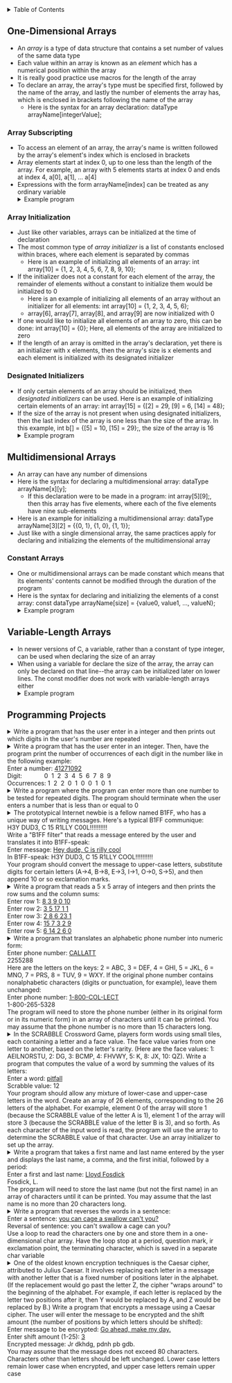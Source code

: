 <details>
<summary>Table of Contents</summary>
<ol>
  <li>
    <a href='#one-dimensional-arrays'>One-Dimensional Arrays</a>
  </li> 
  <li>
    <a href='#multidimensional-arrays'>Multidimensional Arrays</a>
  </li> 
  <li>
    <a href='#variable-length-arrays'>Variable-Length Arrays</a>
  </li> 
  <li>
    <a href='#programming-projects'>Programming Projects</a>
  </li>
</ol>
</details>

## One-Dimensional Arrays
<ul>
  <li>
    <a>An <em>array</em> is a type of data structure that contains a set number of values of the same data type</a>
  </li>
  <li>
    <a>Each value within an array is known as an <em>element</em> which has a numerical position within the array</a>
  </li>
  <li>
    <a>It is really good practice use macros for the length of the array</a>
  </li>  
  <li>
    <a>To declare an array, the array's type must be specified first, followed by the name of the array, and lastly the number of elements the array has, which is enclosed in brackets following the name of the array</a>
    <ul>
      <li>
        <a>Here is the syntax for an array declaration: dataType arrayName[integerValue];</a>
      </li>
    </ul>    
  </li>     
</ul>    

### Array Subscripting
<ul>
  <li>
    <a>To access an element of an array, the array's name is written followed by the array's element's index which is enclosed in brackets</a>
  </li>
  <li>
    <a>Array elements start at index 0, up to one less than the length of the array. For example, an array with 5 elements starts at index 0 and ends at index 4, a[0], a[1], ... a[4]</a>
  </li>
  <li>
    <a>Expressions with the form arrayName[index] can be treated as any ordinary variable</a>
  </li> 
  <details>
    <summary>Example program</summary>
      <ul>
        <pre>
          <code>
            #include <a><</a>stdio.h<a>></a><br />
            int main()
            {
                //variable declaration and initialization
                int array[10];<br />
                //inputting numbers into the array
                printf("Enter 10 numbers: ");
                for (int i = 0; i < 10; i++)
                    scanf("%d", &array[i]);<br />
                //printing the array in reverse order
                printf("In reverse order: ");
                for (int i = 9; i >= 0; i--)
                    printf("%d ", array[i]);<br />
                return 0;
            }
          </code>
        </pre>    
      <details>
      <summary>Output</summary>
        <pre>
          <code>
            Enter 10 numbers: <u>1 2 3 4 5 6 7 8 9 10</u>
            In reverse order: 10 9 8 7 6 5 4 3 2 1
          </code>
        </pre>  
      </details>
    </ul>  
  </details>   
</ul> 

### Array Initialization
<ul>
  <li>
    <a>Just like other variables, arrays can be initialized at the time of declaration</a>
  </li>
  <li>
    <a>The most common type of <em>array initializer</em> is a list of constants enclosed within braces, where each element is separated by commas</a>
    <ul>
      <li>
        <a>Here is an example of initializing all elements of an array: int array[10] = {1, 2, 3, 4, 5, 6, 7, 8, 9, 10};</a>
      </li>
    </ul>    
  </li> 
  <li>
    <a>If the initializer does not a constant for each element of the array, the remainder of elements without a constant to initialize them would be initialized to 0</a>
    <ul>
      <li>
        <a>Here is an example of initializing all elements of an array without an initializer for all elements: int array[10] = {1, 2, 3, 4, 5, 6};</a>
      </li>
      <li>
        <a>array[6], array[7], array[8], and array[9] are now initialized with 0</a>
      </li>  
    </ul>    
  </li>
  <li>
    <a>If one would like to initialize all elements of an array to zero, this can be done: int array[10] = {0}; Here, all elements of the array are initialized to zero</a>
  </li>  
  <li>
    <a>If the length of an array is omitted in the array's declaration, yet there is an initializer with x elements, then the array's size is x elements and each element is initialized with its designated initializer</a>
  </li>  
</ul>    

### Designated Initializers
<ul>
  <li>
    <a>If only certain elements of an array should be initialized, then <em>designated initializers</em> can be used. Here is an example of initializing certain elements of an array: int array[15] = {[2] = 29, [9] = 6, [14] = 48};</a>
  </li>
  <li>
    <a>If the size of the array is not present when using designated initializers, then the last index of the array is one less than the size of the array. In this example, int b[] = {[5] = 10, [15] = 29};, the size of the array is 16</a>
  </li>  
  <details>
    <summary>Example program</summary>
      <ul>
        <pre>
          <code>
            #include <a><</a>stdio.h<a>></a><br />
            int main()
            {
                //variable declaration and initialization
                char ch;
                int seen[10] = {0}, maxSeen = 0;<br />
                printf("Enter a number: ");<br />
                //do-while loop which iterates until the user enters the newline character
                do
                {
                    ch = getchar();<br />
                    //conditional statement which checks if user entered a number
                    if (ch >= '0' && ch <= '9')
                        //for loop which iterates over all indices of the seen array
                        for (int i = 0; i < 10; i++)
                            //conditional statement which checks if user entered a number that is the same as i
                            if (ch - 48 == i)
                                seen[i]++;
                } while (ch != '\n');<br />
                //for loop which iterates over all indices of the seen array
                for (int i = 0; i < 10; i++)
                    //conditional statement which is used to find the maximum number of common digits the user input
                    if (seen[i] > maxSeen)
                        maxSeen = seen[i];<br />
                //conditional statement which checks if the user input and repeated digits
                if (maxSeen > 1)
                    printf("Repeated digit\n");<br />
                //conditional statement which runs if the user input all unique digits    
                else
                    printf("No repeated digit\n");<br />
                return 0;
            }
          </code>
        </pre>    
      <details>
      <summary>Output</summary>
        <pre>
          <code>
            Enter a number: <u>123494</u>
            Repeated digit
          </code>
        </pre>  
      </details>
    </ul>  
  </details> 
</ul>    

## Multidimensional Arrays
<ul>
  <li>
    <a>An array can have any number of dimensions</a>
  </li>
  <li>
    <a>Here is the syntax for declaring a multidimensional array: dataType arrayName[x][y];</a>
    <ul>
      <li>
        <a>If this declaration were to be made in a program: int array[5][9];, then this array has five elements, where each of the five elements have nine sub-elements</a>
      </li>
    </ul>
  </li> 
  <li>
    <a>Here is an example for initializing a multidimensional array: dataType arrayName[3][2] = {{0, 1}, {1, 0}, {1, 1}};</a>
  </li>
  <li>
    <a>Just like with a single dimensional array, the same practices apply for declaring and initializing the elements of the multidimensional array</a>
  </li>        
</ul>    

### Constant Arrays
<ul>
  <li>
    <a>One or multidimensional arrays can be made constant which means that its elements' contents cannot be modified through the duration of the program</a>
  </li>
  <li>
    <a>Here is the syntax for declaring and initializing the elements of a const array: const dataType arrayName[size] = {value0, value1, ..., valueN};</a>
  </li>  
  <details>
    <summary>Example program</summary>
      <ul>
        <pre>
          <code>
            #include <a><</a>stdio.h<a>></a><br />
            int main()
            {
                //variable declaration and initialization
                const int array[10] = {0, 1, 2, 3, 4, 5, 6, 7, 8, 9};<br />
                //for loop which prints the array's elements
                printf("Here are the array's elements: ");
                for (int i = 0; i < 10; i++)
                    printf("%d ", i);<br />
                return 0;
            }
          </code>
        </pre>    
      <details>
      <summary>Output</summary>
        <pre>
          <code>
            Enter a number: <u>123494</u>
            Repeated digit
          </code>
        </pre>  
      </details>
    </ul>  
  </details> 
</ul>    

## Variable-Length Arrays
<ul>
  <li>
    <a>In newer versions of C, a variable, rather than a constant of type integer, can be used when declaring the size of an array</a>
  </li>
  <li>
    <a>When using a variable for declare the size of the array, the array can only be declared on that line--the array can be initialized later on lower lines. The const modifier does not work with variable-length arrays either</a>
  </li> 
  <details>
    <summary>Example program</summary>
      <ul>
        <pre>
          <code>
            #include <a><</a>stdio.h<a>></a><br />
            int main()
            {
                //variable declaration and initialization
                char ch;
                int number10;<br />
                //prompt the user to enter a number
                printf("Enter the size of the array: ");
                scanf("%d", &number10);
                int array[number10];<br />
                //for loop which iterates from 0 to 9
                for (int i = 0; i < number10; i++)
                    array[i] = i;<br />
                //for loop which prints the array reversed
                printf("Here is the array reversed: ");
                for (int i = number10 - 1; i >= 0; i--)
                    printf("%d ", array[i]);<br />
                return 0;
            }
          </code>
        </pre>    
      <details>
      <summary>Output</summary>
        <pre>
          <code>
            Enter a number: <u>123494</u>
            Repeated digit
          </code>
        </pre>  
      </details>
    </ul>  
  </details>  
</ul>   

## Programming Projects
<details>
  <summary>Write a program that has the user enter in a integer and then prints out which digits in the user's number are repeated</summary>
    <ul>
      <pre>
        <code>
          #include <a><</a>stdio.h<a>></a><br />
          int main()
          {
              //variable declaration and initialization
              char ch;
              int seen[10] = {0};<br />
              printf("Enter a number: ");<br />
              //do-while loop which iterates until the user enters a newline character
              do
              {
                  ch = getchar();<br />
                  //for loop which iterates from 0 to 9
                  for (int i = 0; i < 10; i++)
                      //conditional statement which checks if the character is a digit
                      if (ch - 48 == i)
                          seen[i]++;
              } while (ch != '\n');<br />
              //printing repeated digits to the screen
              printf("Repeated digit(s): ");
              for (int i = 0; i < 10; i++)
                  if (seen[i] > 1)
                      printf("%d ", i);<br />
              return 0;
          }
        </code>
      </pre>    
    <details>
    <summary>Output</summary>
      <pre>
        <code>
          Enter a number: <u>389457398745</u>
          Repeated digit(s): 3 4 5 7 8 9  
        </code>
      </pre>  
    </details>
  </ul>  
</details>  

<details>
  <summary>Write a program that has the user enter in an integer. Then, have the program print the number of occurrences of each digit in the number like in the following example:<br />
  Enter a number: <u>41271092</u><br />
  Digit: &nbsp;&nbsp;&nbsp;&nbsp;&nbsp;&nbsp;&nbsp;&nbsp;&nbsp;&nbsp;&nbsp;&nbsp;0&nbsp; 1&nbsp; 2&nbsp; 3&nbsp; 4&nbsp; 5&nbsp; 6&nbsp; 7&nbsp; 8&nbsp; 9<br />
  Occurrences: 1&nbsp;&nbsp;2&nbsp;&nbsp;2&nbsp;&nbsp;0&nbsp;&nbsp;1&nbsp;&nbsp;0&nbsp;&nbsp;0&nbsp;&nbsp;1&nbsp;&nbsp;0&nbsp;&nbsp;1</summary>
    <ul>
      <pre>
        <code>
          #include <a><</a>stdio.h<a>></a><br />
          int main()
          {
              //variable declarations and initializations
              char ch;
              int seen[10] = {0};<br />
              printf("Enter a number: ");<br />
              //do-while loop which iterates until the user enters a newline character
              do
              {
                  ch = getchar();<br />
                  //for loop which iterates from 0 to 9
                  for (int i = 0; i < 10; i++)
                      //conditional statement which checks if the character is a digit
                      if (ch - 48 == i)
                          seen[i]++;
              } while (ch != '\n');<br />
              //for loop printing numbers 0 through 9
              printf("Digit:\t\t");
              for (int i = 0; i < 10; i++)
                  printf("%d  ", i);<br />
              //for loop which prints the occurrences of each digit
              printf("\nOccurrences:\t");
              for (int i = 0; i < 10; i++)
                  printf("%d  ", seen[i]);<br />
              return 0;
          }
        </code>
      </pre>    
    <details>
    <summary>Output</summary>
      <pre>
        <code>
          Enter a number: <u>23478</u>
          Digit:          0  1  2  3  4  5  6  7  8  9  
          Occurrences:    0  0  1  1  1  0  0  1  1  0
        </code>
      </pre>  
    </details>
  </ul>  
</details>  

<details>
  <summary>Write a program where the program can enter more than one number to be tested for repeated digits. The program should terminate when the user enters a number that is less than or equal to 0</summary>
    <ul>
      <pre>
        <code>
          #include <a><</a>stdio.h<a>></a>
          #include <a><</a>stdbool.h<a>></a><br />
          #define TEN 10<br />
          int main()
          {
              //variable declarations and initializations
              char ch;
              int seen[TEN] = {0}, sum = 0;
              bool flag = false;<br />
              do
              {
                  printf("Enter a number: ");<br />
                  //do-while loop which iterates until the user enters a newline character
                  do
                  {
                      ch = getchar();<br />
                      //for loop which iterates from 0 to 9
                      for (int i = 0; i < TEN; i++)
                          //conditional statement which checks if the character is a digit
                          if (ch - 48 == i)
                              seen[i]++;
                  } while (ch != '\n');<br />
                  //summing up the occurrences of each digit
                  for (int i = 0; i < TEN; sum += seen[i++]);<br />
                  //conditional statement which checks if the user entered exactly one zero digit and no other occurrences
                  if (seen[0] == 1 && sum == 1)
                      flag = true;<br />
                  //conditional statement which checks if the would like to continue inputting numbers
                  if (!flag)
                  {
                      //for loop printing numbers 0 through 9
                      printf("Digit:\t\t");
                      for (int i = 0; i < TEN; i++)
                          printf("%d  ", i);<br />
                      //for loop which prints the occurrences of each digit
                      printf("\nOccurrences:\t");
                      for (int i = 0; i < TEN; i++)
                          printf("%d  ", seen[i]);<br />
                      //for loop which resets the seen array's elements to zero
                      for (int i = 0; i < TEN; i++)
                          seen[i] = 0;<br />
                      printf("\n\n");
                      sum = 0;
                  }
              } while (!flag);<br />
              return 0;
          }
        </code>
      </pre>    
    <details>
    <summary>Output</summary>
      <pre>
        <code>
          Enter a number: <u>349857394857938475</u>
          Digit:          0  1  2  3  4  5  6  7  8  9  
          Occurrences:    0  0  0  3  3  3  0  3  3  3  
          <br />
          Enter a number: <u>394857394875938475938745938745</u>
          Digit:          0  1  2  3  4  5  6  7  8  9  
          Occurrences:    0  0  0  5  5  5  0  5  5  5  
          <br />
          Enter a number: <u>394875934758</u>
          Digit:          0  1  2  3  4  5  6  7  8  9  
          Occurrences:    0  0  0  2  2  2  0  2  2  2  
          <br />
          Enter a number: <u>0</u>
        </code>
      </pre>  
    </details>
  </ul>  
</details>  

<details>
  <summary>The prototypical Internet newbie is a fellow named B1FF, who has a unique way of writing messages. Here's a typical B1FF communique:<br />
  H3Y DUD3, C 15 R1LLY C00L!!!!!!!!!!<br />
  Write a "B1FF filter" that reads a message entered by the user and translates it into B1FF-speak:<br />
  Enter message: <u>Hey dude, C is rilly cool</u><br />
  In B1FF-speak: H3Y DUD3, C 15 R1LLY COOL!!!!!!!!!!<br />
  Your program should convert the message to upper-case letters, substitute digits for certain letters (A->4, B->8, E->3, I->1, O->0, S->5), and then append 10 or so exclamation marks.</summary>
    <ul>
      <pre>
        <code>
          #include <a><</a>stdio.h<a>></a><br />
          int main()
          {
              //variable declarations and initializations
              char message[1024], ch;
              int iterations = 0;<br />
              printf("Enter message: ");<br />
              //do-while loop which iterates until the user enters the newline character
              do
              {
                  ch = toupper(getchar());<br />
                  //conditional statement which checks if the user did not enter the newline character
                  if (ch != '\n')
                      message[iterations++] = ch;
              } while (ch != '\n');<br />
              printf("In B1FF-speak: ");<br />
              //for loop which iterates over each character of the user's message
              for (int i = 0; i < iterations; i++)
              {
                  //conditional statements which change the value of the user's message according to B1FF-speak
                  if (message[i] == 'A')
                      message[i] = '4';
                  else if (message[i] == 'B')
                      message[i] = '8';  
                  else if (message[i] == 'E')     
                      message[i] = '3'; 
                  else if (message[i] == 'I')
                      message[i] = '1'; 
                  else if (message[i] == 'O')
                      message[i] = '0';   
                  else if (message[i] == 'S')
                      message[i] = '5';<br />
                  putchar(message[i]);
              }<br />
              printf("!!!!!!!!!!");<br />
              return 0;
          }
        </code>
      </pre>    
    <details>
    <summary>Output</summary>
      <pre>
        <code>
          Enter message: Hey dude, C is rilly cool
          In B1FF-speak: H3Y DUD3, C 15 R1LLY C00L!!!!!!!!!!
        </code>
      </pre>  
    </details>
  </ul>  
</details>  

<details>
  <summary>Write a program that reads a 5 x 5 array of integers and then prints the row sums and the column sums:<br />
  Enter row 1: <u>8 3 9 0 10</u><br />
  Enter row 2: <u>3 5 17 1 1</u><br />
  Enter row 3: <u>2 8 6 23 1</u><br />
  Enter row 4: <u>15 7 3 2 9</u><br />
  Enter row 5: <u>6 14 2 6 0</u></summary>
    <ul>
      <pre>
        <code>
          #include <a><</a>stdio.h<a>></a><br />
          #define FIVE 5<br />
          int main()
          {
              //variable declarations and initializations
              int array[FIVE][FIVE], input, rowTotals[FIVE] = {0}, columnTotals[FIVE] = {0};<br />
              //for loop which iterates from 0 to one less than FIVE
              for (int i = 0; i < FIVE; i++) 
              {
                  printf("Enter row %d: ", i + 1);<br />
                  //for loop which iterates from 0 to one less than FIVE and gets user's input
                  for (int j = 0; j < FIVE; rowTotals[i] += array[i][j], columnTotals[j] += array[i][j], j++)
                      scanf("%d", &array[i][j]);
              }<br />
              //printing the sum of each row
              printf("\nRow totals: ");
              for (int i = 0; i < FIVE; printf("%d ", rowTotals[i++]));<br />
              //printing the sum of each column
              printf("\nColumn totals: ");
              for (int i = 0; i < FIVE; printf("%d ", columnTotals[i++]));<br />
              return 0;
          }
        </code>
      </pre>    
    <details>
    <summary>Output</summary>
      <pre>
        <code>
          Enter row 1: <u>43 8 3 93 3</u>
          Enter row 2: <u>3 8 9 6 0</u>
          Enter row 3: <u>3468 43 9 3 3</u>
          Enter row 4: <u>3
          3 9 32 3</u>
          Enter row 5: <u>3 9 8 6 7</u><br />
          Row totals: 150 26 3526 50 33 
          Column totals: 3520 71 38 140 16
        </code>
      </pre>  
    </details>
  </ul>  
</details>  

<details>
  <summary>Write a program that translates an alphabetic phone number into numeric form:<br />
  Enter phone number: <u>CALLATT</u><br />
  2255288<br />
  Here are the letters on the keys: 2 = ABC, 3 = DEF, 4 = GHI, 5 = JKL, 6 = MNO, 7 = PRS, 8 = TUV, 9 = WXY. If the original phone number contains nonalphabetic characters (digits or punctuation, for example), leave them unchanged:<br />
  Enter phone number: <u>1-800-COL-LECT</u><br />
  1-800-265-5328<br />
  The program will need to store the phone number (either in its original form or in its numeric form) in an array of characters until it can be printed. You may assume that the phone number is no more than 15 characters long.</summary>
    <ul>
      <pre>
        <code>
          #include <a><</a>stdio.h<a>></a>
          #include <a><</a>ctype.h<a>></a><br />
          #define MAX 15<br />
          int main()
          {
              //variable declarations and initializations
              char ch, array[MAX];
              int iterations = 0;<br />
              printf("Enter phone number: ");<br />
              //do-while loop which iterates until the user enters a newline character
              do
              {
                  ch = getchar();<br />
                  //conditional statement which checks if the user did not enter a newline character
                  if (ch != '\n')
                      array[iterations++] = ch;
              } while (ch != '\n');<br />
              //for loop which converts phone number into numerical representation
              for (int i = 0; i < iterations; i++)
              {
                  //conditional statements which converts letters in user's phone number into integers
                  if (array[i] >= 'A' && array[i] <= 'C')
                      array[i] = '2';
                  else if (array[i] >= 'D' && array[i] <= 'F')
                      array[i] = '3';
                  else if (array[i] >= 'G' && array[i] <= 'I')  
                      array[i] = '4';
                  else if (array[i] >= 'J' && array[i] <= 'L')
                      array[i] = '5';
                  else if (array[i] >= 'M' && array[i] <= 'O')
                      array[i] = '6';
                  else if (array[i] >= 'P' && array[i] <= 'S')
                      array[i] = '7';
                  else if (array[i] >= 'T' && array[i] <= 'V')
                      array[i] = '8';
                  else if (array[i] >= 'W' && array[i] <= 'Y')
                      array[i] = '9';  
              }<br />
              //prints the numerical representation of the user's phone number
              printf("In numeric form: ");
              for (int i = 0; i < MAX; i++)
                  printf("%c", array[i]);<br />
              return 0;
          }
        </code>
      </pre>    
    <details>
    <summary>Output</summary>
      <pre>
        <code>
          Enter phone number: 1-800-COL-LECT
          In numeric form: 1-800-265-5328
        </code>
      </pre>  
    </details>
  </ul>  
</details>  

<details>
  <summary>In the SCRABBLE Crossword Game, players form words using small tiles, each containing a letter and a face value. The face value varies from one letter to another, based on the letter's rarity. (Here are the face values: 1: AEILNORSTU, 2: DG, 3: BCMP, 4: FHVWY, 5: K, 8: JX, 10: QZ). Write a program that computes the value of a word by summing the values of its letters:<br />
  Enter a word: <u>pitfall</u><br />
  Scrabble value: 12<br />
  Your program should allow any mixture of lower-case and upper-case letters in the word. Create an array of 26 elements, corresponding to the 26 letters of the alphabet. For example, element 0 of the array will store 1 (because the SCRABBLE value of the letter A is 1), element 1 of the array will store 3 (because the SCRABBLE value of the letter B is 3), and so forth. As each character of the input word is read, the program will use the array to determine the SCRABBLE value of that character. Use an array initializer to set up the array.</summary>
    <ul>
      <pre>
        <code>
          #include <a><</a>stdio.h<a>></a>
          #include <a><</a>ctype.h<a>></a><br />
          #define MAX 26<br />
          int main()
          {
              //variable declarations and initializations
              const char array[MAX] = {1, 3, 3, 2, 1, 4, 2, 4, 1, 8, 5, 1, 3, 1, 1, 3, 10, 1, 1, 1, 1, 4, 4, 8, 4, 10};
              char ch;
              int value = 0;<br />
              printf("Enter a word: ");<br />
              //do-while loop which iterates until the user enters a newline character
              do
              {
                  ch = toupper(getchar());<br />
                  //conditional statement which checks if the user did not enter a newline character
                  if (ch != '\n')
                      //for loop which iterates over all letters of the alphabet
                      for (int i = 0; i < MAX; i++)
                          //conditional statement which checks if the user a certain letter of the alphabet
                          if (ch - 65 == i)
                              value += array[i];
              } while (ch != '\n');<br />
              printf("Scrabble value: %d\n", value);<br />
              return 0;
          }
        </code>
      </pre>    
    <details>
    <summary>Output</summary>
      <pre>
        <code>
          Enter a word: Garrett
          Scrabble value: 8
        </code>
      </pre>  
    </details>
  </ul>  
</details>  

<details>
  <summary>Write a program that takes a first name and last name entered by the yser and displays the last name, a comma, and the first initial, followed by a period:<br />
  Enter a first and last name: <u>Lloyd Fosdick</u><br />
  Fosdick, L.<br />
  The program will need to store the last name (but not the first name) in an array of characters until it can be printed. You may assume that the last name is no more than 20 characters long.</summary>
    <ul>
      <pre>
        <code>
          #include <a><</a>stdio.h<a>></a><br />
          #define MAX 20<br />
          int main()
          {
              //variable declarations and initializations
              char lastName[MAX], firstLetter, ch;
              int count = 0, iterations = 0;<br />
              printf("Enter a first and last name: ");<br />
              //do-while loop which iterates until the user enters a newline character
              do
              {
                  ch = getchar();<br />
                  //conditional statement which checks if the user is entering its first name
                  if (ch != ' ' && count == 0 && ch != '\n')
                  {
                      firstLetter = ch;
                      count++;
                  }<br />
                  //conditional statement which checks if the user is entering the space between the last name and the first letter
                  else if (ch == ' ' && count > 0 && ch != '\n')
                      count = -1;<br />
                  //conditional statement which checks if the user is entering the last name
                  else if (ch != ' ' && count == -1 && ch != '\n')
                      lastName[iterations++] = ch;
              } while (ch != '\n');<br />
              //printing the user's name to the screen
              printf("You entered the name: ");
              for (int i = 0; i < iterations; i++)
                  putchar(lastName[i]);
              printf(", %c.\n", firstLetter);<br />
              return 0;
          }
        </code>
      </pre>    
    <details>
    <summary>Output</summary>
      <pre>
        <code>
          Enter a first and last name: <u>Garrett Ellis</u>
          You entered the name: Ellis, G.
        </code>
      </pre>  
    </details>
  </ul>  
</details>  

<details>
  <summary>Write a program that reverses the words in a sentence:<br />
  Enter a sentence: <u>you can cage a swallow can't you?</u><br />
  Reversal of sentence: you can't swallow a cage can you?<br />
  Use a loop to read the characters one by one and store them in a one-dimensional char array. Have the loop stop at a period, question mark, ir exclamation point, the terminating character, which is saved in a separate char variable</summary>
    <ul>
      <pre>
        <code>
          #include <a><</a>stdio.h<a>></a><br />
          #define MAX 100<br />
          int main()
          {
              //variable declarations and initializations
              char array[MAX][MAX], ch;
              int words = 0, letters = 0, size[MAX];<br />
              printf("Enter a sentence: ");<br />
              //do-while loop which iterates until the user enters a terminating character
              do
              {
                  ch = getchar();<br />
                  //conditional statement which checks if the user input a whitespace character
                  if (ch == ' ')
                  {
                      words++;
                      letters = 0;
                  }<br />
                  //conditional statement which checks if the user did not input a punctuation mark or whitespace character
                  else if (ch != '!' && ch != '?' && ch != '!' && ch != ' ')
                  {
                      array[words][letters++] = ch;
                      size[words]++;
                  }    
              } while (ch != '.' && ch != '?' && ch != '!');<br />
              //for loop which helps to print the user's message in reverse
              for (int i = words; i >= 0; i--)
              {
                  for (int j = 0; j < size[i]; j++)
                      putchar(array[i][j]);<br />
                  if (i > 0)
                      putchar(' ');
             }<br />
              putchar(ch);<br />
              return 0;
          }
        </code>
      </pre>    
    <details>
    <summary>Output</summary>
      <pre>
        <code>
          Enter a sentence: <u>Wow Garrett is absolutely amazing!</u>
          amazing absolutely is Garrett Wow!
        </code>
      </pre>  
    </details>
  </ul>  
</details>  

<details>
  <summary>One of the oldest known encryption techniques is the Caesar cipher, attributed to Julius Caesar. It involves replacing each letter in a message with another letter that is a fixed number of positions later in the alphabet. (If the replacement would go past the letter Z, the cipher "wraps around" to the beginning of the alphabet. For example, if each letter is replaced by the letter two positions after it, then Y would be replaced by A, and Z would be replaced by B.) Write a program that encrypts a message using a Caesar cipher. The user will enter the message to be encrypted and the shift amount (the number of positions by which letters should be shifted):<br />
  Enter message to be encrypted: <u>Go ahead, make my day.</u><br />
  Enter shift amount (1-25): <u>3</u><br />
  Encrypted message: Jr dkhdg, pdnh pb gdb.<br />
  You may assume that the message does not exceed 80 characters. Characters other than letters should be left unchanged. Lower case letters remain lower case when encrypted, and upper case letters remain upper case</summary>
    <ul>
      <pre>
        <code>
          #include <a><</a>stdio.h<a>></a>
          #include <a><</a>ctype.h<a>></a><br />
          #define SIZE 80<br />
          int main()
          {
              //variable declarations and initializations
              char message[SIZE], ch;
              int iterations = 0, shiftAmount;<br />
              printf("Enter message to be encrypted: ");<br />
              //reading characters until newline character is encountered
              do
              {
                  ch = getchar();<br />
                  //conditionals statement which checks if the character did not enter a newline character
                  if (ch != '\n')
                      message[iterations++] = ch;
              } while (ch != '\n');<br />
              //getting shift amount from the user
              printf("Enter shift amount: ");
              scanf("%d", &shiftAmount);<br />
              //printing encrypted message to screen
              printf("Encrypted message: ");
              for (int i = 0; i < iterations; i++)
              {
                  //conditional statements which alter the user's message
                  if (message[i] >= 'A' && message[i] <= 'Z' && message[i] + shiftAmount <= 'Z')
                      putchar(message[i] + shiftAmount);
                  else if (message[i] >= 'A' && message[i] <= 'Z' && message[i] + shiftAmount > 'Z')
                      putchar(message[i] + shiftAmount - 26);
                  else if (message[i] >= 'a' && message[i] <= 'z' && message[i] + shiftAmount <= 'z')
                      putchar(message[i] + shiftAmount);
                  else if (message[i] >= 'a' && message[i] <= 'z' && message[i] + shiftAmount > 'z')
                      putchar(message[i] + shiftAmount - 26);
                  else
                      putchar(message[i]);
              }<br />
              return 0;
          }
        </code>
      </pre>    
    <details>
    <summary>Output</summary>
      <pre>
        <code>
          Enter message to be encrypted: Garrett is amazing!
          Enter shift amount: 5
          Encrypted message: Lfwwjyy nx frfensl!
        </code>
      </pre>  
    </details>
  </ul>  
</details>  
